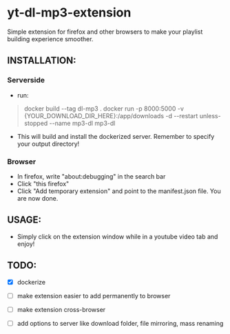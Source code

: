 # yt-dl-mp3-extension

Simple extension for firefox and other browsers to make your playlist building experience smoother. 

## INSTALLATION:

### Serverside

- run:
> docker build --tag dl-mp3 .
> docker run -p 8000:5000 -v {YOUR_DOWNLOAD_DIR_HERE}:/app/downloads -d --restart unless-stopped --name mp3-dl mp3-dl

- This will build and install the dockerized server. Remember to specify your output directory!


### Browser

- In firefox, write "about:debugging" in the search bar
- Click "this firefox"
- Click "Add temporary extension" and point to the manifest.json file. You are now done. 

## USAGE:

- Simply click on the extension window while in a youtube video tab and enjoy!

## TODO:

- [x] dockerize

- [ ] make extension easier to add permanently to browser

- [ ] make extension cross-browser

- [ ] add options to server like download folder, file mirroring, mass renaming

